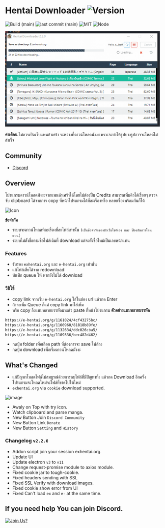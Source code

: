 # Hentai Downloader ![Version](https://img.shields.io/github/package-json/v/touno-io/hentai-downloader?label=latest&style=flat-square)

![Build (main)](https://img.shields.io/github/workflow/status/touno-io/hentai-downloader/Multiplatform%20Build/main?style=flat-square)
![last commit (main)](https://img.shields.io/github/last-commit/touno-io/hentai-downloader/main.svg?style=flat-square)
![MIT](https://img.shields.io/dub/l/vibe-d.svg?style=flat-square)
![Node](https://img.shields.io/badge/node-10.20.1-green?style=flat-square)

![app](./docs/1639646197537.gif)

**คำเตือน** ไม่ควรเปิดเว็บแพนด้าเศร้า ระหว่างที่ดาวน์โหลดมังงะเพราะจะทำให้รูปบางรูปอาจจะโหลดไม่สำเร็จ

## Community
- [Discord](https://touno.io/s/ixj7)

## Overview
โปรแกรมดาวน์โหลดมังงะจากแพนด้าเศร้าได้โดยไม่ต้องปั้ม Credits สามารถเพิ่มคิวได้เรื่อยๆ ตรวจจับ clipboard ได้จากการ copy ที่หน้าโปรแกรมได้ที่ละเรื่องหรือ หลายเรื่องพร้อมกันก็ได้

![Icon](./build/icons/256x256.png)

**ข้อจำกัด**
- ระบบจะดาวน์โหลดทีละเรื่องที่ละไฟล์เท่านั้น `(เป็นข้อจำกัดของตัวเว็บไซต์เอง และ ป้องกันการโดนแบน)`
- ระบบไม่ตั้งชื่อตามชื่อไฟล์เดิมที่ download แต่จะตั้งชื่อใหม่เป็นเลขหน้าแทน

### Features
- รับรอง `exhentai.org` และ `e-hentai.org` เท่านั้น
- แก้ไฟล์เสียได้จาก redownload
- บันทึก queue ให้ หากยังไม่ได้ download

### วิธิใช้
- copy link จากเว็บ `e-hentai.org` ใส่ในช่อง url แล้วกด Enter
- ถ้าจะเพิ่ม Queue ก็แค่ copy link มาใส่เพิ่ม
- หรือ copy ลิ้งแบบหลายบรรทัดมาแล้ว paste ที่หน้าโปรแกรม **ตัวอย่างแบบหลายบรรทัด**

```
https://e-hentai.org/g/1161024/4cf43275bc/
https://e-hentai.org/g/1160960/81818b89fe/
https://e-hentai.org/g/1132634/ddc026cba5/
https://e-hentai.org/g/1109336/bec482d462/
```

- กดปุ่ม folder เพื่อเลือก path ที่ต้องการจะ save ไฟล์ลง 
- กดปุ่ม download เพื่อเริ่มดาวน์โหลดมังงะ

## What's Changed
- แก้ปัญหาโหลดไฟล์ไม่สมบูรณ์ด้วยการลบไฟล์ที่มีปัญหาทิ้ง แล้วกด Download อีกครั้ง โปรแกรมจะโหลดใหม่จะไฟล์ที่ขาดไปให้ใหม่
- `exhentai.org` via `cookie` download supported.

![image](https://user-images.githubusercontent.com/10203425/146333356-656c53de-37ee-4118-b9c3-6ddc7ca7caf9.png)

- Awaly on Top with try icon.
- Watch clipboard and parse manga.
- New Button Join `Discord Community`
- New Button Link `Donate`
- New Button `Setting` and `History`

### Changelog `v2.2.0`
- Addon script join your session exhentai.org.
- Update UI
- Update electron `v3` to `v11`
- Change request-promise module to axios module.
- Fixed cookie jar to tough-cookie.
- Fixed headers sending with SSL
- Fixed SSL Verify with download images.
- Fixed cookie show error from UI
- Fixed Can't load `ex` and `e-` at the same time. 

## If you need help You can join Discord.

[![Join Us?](https://discordapp.com/api/guilds/475720106471849996/widget.png?style=banner2)](https://touno.io/s/ixj7)


